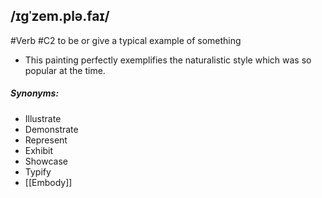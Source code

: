 ## /ɪɡˈzem.plə.faɪ/
#Verb 
#C2
to be or give a typical example of something

- This painting perfectly exemplifies the naturalistic style which was so popular at the time.

##### Synonyms:
- Illustrate
- Demonstrate
- Represent
- Exhibit
- Showcase
- Typify
- [[Embody]]